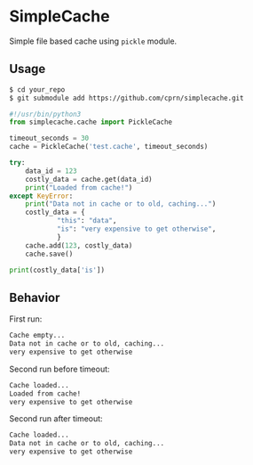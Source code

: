 # SimpleCache
Simple file based cache using `pickle` module.

## Usage
```sh
$ cd your_repo
$ git submodule add https://github.com/cprn/simplecache.git
```

```python
#!/usr/bin/python3
from simplecache.cache import PickleCache

timeout_seconds = 30
cache = PickleCache('test.cache', timeout_seconds)

try:
    data_id = 123
    costly_data = cache.get(data_id)
    print("Loaded from cache!")
except KeyError:
    print("Data not in cache or to old, caching...")
    costly_data = {
            "this": "data",
            "is": "very expensive to get otherwise",
            }
    cache.add(123, costly_data)
    cache.save()

print(costly_data['is'])
```

## Behavior
First run:
```sh
Cache empty...
Data not in cache or to old, caching...
very expensive to get otherwise
```

Second run before timeout:
```sh
Cache loaded...
Loaded from cache!
very expensive to get otherwise
```

Second run after timeout:
```sh
Cache loaded...
Data not in cache or to old, caching...
very expensive to get otherwise
```

